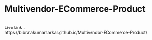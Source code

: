 # Multivendor-ECommerce-Product
<br>
Live Link :
<br>
https://bibratakumarsarkar.github.io/Multivendor-ECommerce-Product/






